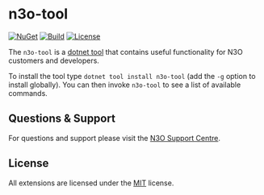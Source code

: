 # n3o-tool
[![NuGet](https://img.shields.io/nuget/v/n3o-tool)](https://www.nuget.org/packages/n3o-tool/) [![Build](https://img.shields.io/github/workflow/status/n3oltd/n3o-tool/Main%20Branch%20CI)](../../actions/workflows/main-ci.yml) [![License](https://img.shields.io/github/license/n3oltd/n3o-tool)](LICENSE.md)

The `n3o-tool` is a [dotnet tool](https://docs.microsoft.com/en-us/dotnet/core/tools/global-tools) that contains useful functionality for N3O customers and developers.

To install the tool type `dotnet tool install n3o-tool` (add the `-g` option to install globally). You can then invoke `n3o-tool` to see a list of available commands.

## Questions & Support
For questions and support please visit the [N3O Support Centre](https://support.n3o.ltd/).

## License
All extensions are licensed under the [MIT](LICENSE.md) license.
